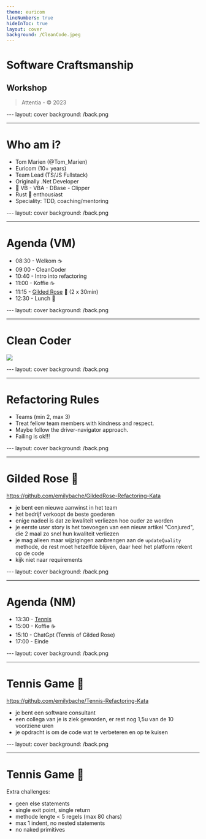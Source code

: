 ```yaml
---
theme: euricom
lineNumbers: true
hideInToc: true
layout: cover
background: /CleanCode.jpeg
---
```


# Software Craftsmanship

## Workshop

> Attentia - ©️ 2023

---<!-- prettier-ignore -->
layout: cover
background: /back.png

---

# Who am i?

<v-clicks>

- Tom Marien (@Tom_Marien)
- Euricom (10+ years)
- Team Lead (TS/JS Fullstack)
- Originally .Net Developer
- 🦕 VB - VBA - DBase - Clipper
- Rust 🦀 enthousiast
- Speciality: TDD, coaching/mentoring

</v-clicks>

---<!-- prettier-ignore -->
layout: cover
background: /back.png

---

# Agenda (VM)

<v-clicks>

- 08:30 - Welkom ☕
- 09:00 - CleanCoder
- 10:40 - Intro into refactoring
- 11:00 - Koffie ☕
- 11:15 - [Gilded Rose](https://github.com/emilybache/GildedRose-Refactoring-Kata) 🌹 (2 x 30min)
- 12:30 - Lunch 🥪

</v-clicks>

---<!-- prettier-ignore -->
layout: cover
background: /back.png

---

# Clean Coder

<img src="/robert-martin.jpg" />

---<!-- prettier-ignore -->
layout: cover
background: /back.png

---

# Refactoring Rules

<v-clicks>

- Teams (min 2, max 3)
- Treat fellow team members with kindness and respect.
- Maybe follow the driver-navigator approach.
- Failing is ok!!!

</v-clicks>

---<!-- prettier-ignore -->
layout: cover
background: /back.png

---

# Gilded Rose 🌹

https://github.com/emilybache/GildedRose-Refactoring-Kata

<v-clicks>

- je bent een nieuwe aanwinst in het team
- het bedrijf verkoopt de beste goederen
- enige nadeel is dat ze kwaliteit verliezen hoe ouder ze worden
- je eerste user story is het toevoegen van een nieuw artikel "Conjured", die 2 maal zo snel hun kwaliteit verliezen
- je mag alleen maar wijzigingen aanbrengen aan de `updateQuality` methode, de rest moet hetzelfde blijven, daar heel het platform rekent op de code
- kijk niet naar requirements

</v-clicks>

---<!-- prettier-ignore -->
layout: cover
background: /back.png

---

# Agenda (NM)

<v-clicks>

- 13:30 - [Tennis](https://github.com/emilybache/Tennis-Refactoring-Kata)
- 15:00 - Koffie ☕
- 15:10 - ChatGpt (Tennis of Gilded Rose)
- 17:00 - Einde

</v-clicks>

---<!-- prettier-ignore -->
layout: cover
background: /back.png

---

# Tennis Game 🎾

https://github.com/emilybache/Tennis-Refactoring-Kata

<v-clicks>

- je bent een software consultant
- een collega van je is ziek geworden, er rest nog 1,5u van de 10 voorziene uren
- je opdracht is om de code wat te verbeteren en op te kuisen

</v-clicks>

---<!-- prettier-ignore -->
layout: cover
background: /back.png

---

# Tennis Game 🎾

Extra challenges:

<v-clicks>

- geen else statements
- single exit point, single return
- methode lengte < 5 regels (max 80 chars)
- max 1 indent, no nested statements
- no naked primitives

</v-clicks>
